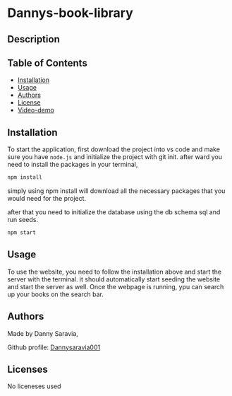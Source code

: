 # Dannys-book-library

## Description

## Table of Contents
- [Installation](#installation)
- [Usage](#usage)
- [Authors](#authors)
- [License](#license)
- [Video-demo](#videos-demo)

## Installation

To start the application, first download the project into vs code and make sure you have `node.js` and initialize the project with git init. after ward you need to install the packages in your terminal,  

```bash
npm install 
```

simply using npm install will download all the necessary packages that you would need for the project.

after that you need to initialize the database using the db schema sql and run seeds.

```bash
npm start
```

## Usage

To use the website, you need to follow the installation above and start the server with the terminal. it should automatically start seeding the website and start the server as well. Once the webpage is running, ypu can search up your books on the search bar.

## Authors

Made by Danny Saravia,

Github profile: [Dannysaravia001](https://github.com/Dannysaravia001)

## Licenses
No liceneses used

